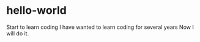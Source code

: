# hello-world
Start to learn coding
I have wanted to learn coding for several years
Now I will do it.
